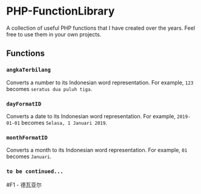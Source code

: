 # PHP-FunctionLibrary

A collection of useful PHP functions that I have created over the years. Feel free to use them in your own projects.

## Functions

### `angkaTerbilang`

Converts a number to its Indonesian word representation. For example, `123` becomes `seratus dua puluh tiga`.

### `dayFormatID`

Converts a date to its Indonesian word representation. For example, `2019-01-01` becomes `Selasa, 1 Januari 2019`.

### `monthFormatID`

Converts a month to its Indonesian word representation. For example, `01` becomes `Januari`.

### `to be continued...`

#F1 - 德瓦亚尔
